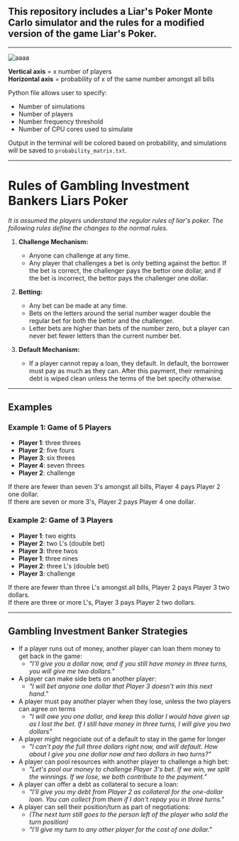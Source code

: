## This repository includes a Liar's Poker Monte Carlo simulator and the rules for a modified version of the game Liar's Poker.
--------------------------------------------
![aaaa](https://github.com/colindharrington/gambling-investment-bankers-liars-poker/assets/42985430/8f22795d-cf44-48a9-b48e-37443675fb80)

**Vertical axis** = x number of players  
**Horizontal axis** = probability of x of the same number amongst all bills

Python file allows user to specify:
- Number of simulations
- Number of players
- Number frequency threshold
- Number of CPU cores used to simulate

Output in the terminal will be colored based on probability, and simulations will be saved to `probability_matrix.txt`.

--------------------------------------------

# Rules of Gambling Investment Bankers Liars Poker

*It is assumed the players understand the regular rules of liar's poker. The following rules define the changes to the normal rules.*

1. **Challenge Mechanism:**
   - Anyone can challenge at any time.
   - Any player that challenges a bet is only betting against the bettor. If the bet is correct, the challenger pays the bettor one dollar, and if the bet is incorrect, the bettor pays the challenger one dollar.

2. **Betting:**
   - Any bet can be made at any time.
   - Bets on the letters around the serial number wager double the regular bet for both the bettor and the challenger.
   - Letter bets are higher than bets of the number zero, but a player can never bet fewer letters than the current number bet.

3. **Default Mechanism:**
   - If a player cannot repay a loan, they default. In default, the borrower must pay as much as they can. After this payment, their remaining debt is wiped clean unless the terms of the bet specify otherwise.

--------------------------------------------

## Examples

### Example 1: Game of 5 Players
- **Player 1**: three threes
- **Player 2**: five fours
- **Player 3**: six threes
- **Player 4**: seven threes
- **Player 2**: challenge

If there are fewer than seven 3's amongst all bills, Player 4 pays Player 2 one dollar.  
If there are seven or more 3's, Player 2 pays Player 4 one dollar.

### Example 2: Game of 3 Players
- **Player 1**: two eights
- **Player 2**: two L's (double bet)
- **Player 3**: three twos
- **Player 1**: three nines
- **Player 2**: three L's (double bet)
- **Player 3**: challenge

If there are fewer than three L's amongst all bills, Player 2 pays Player 3 two dollars.  
If there are three or more L's, Player 3 pays Player 2 two dollars.

--------------------------------------------

## Gambling Investment Banker Strategies
- If a player runs out of money, another player can loan them money to get back in the game:
  - *"I'll give you a dollar now, and if you still have money in three turns, you will give me two dollars."*
- A player can make side bets on another player:
  - *"I will bet anyone one dollar that Player 3 doesn't win this next hand."*
- A player must pay another player when they lose, unless the two players can agree on terms
  - *"I will owe you one dollar, and keep this dollar I would have given up as I lost the bet. If I still have money in three turns, I will give you two dollars"*
- A player might negociate out of a default to stay in the game for longer
  - *"I can't pay the full three dollars right now, and will default. How about I give you one dollar now and two dollars in two turns?"*
- A player can pool resources with another player to challenge a high bet:
  - *"Let's pool our money to challenge Player 3's bet. If we win, we split the winnings. If we lose, we both contribute to the payment."*
- A player can offer a debt as collateral to secure a loan:
  - *"I'll give you my debt from Player 2 as collateral for the one-dollar loan. You can collect from them if I don't repay you in three turns."*
- A player can sell their position/turn as part of negotiations:
  - *(The next turn still goes to the person left of the player who sold the turn position)*
  - *"I'll give my turn to any other player for the cost of one dollar."*
